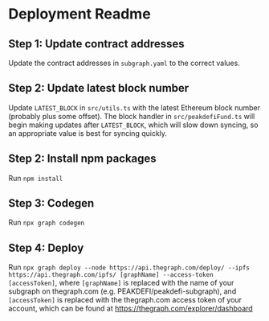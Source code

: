 # Deployment Readme

## Step 1: Update contract addresses

Update the contract addresses in `subgraph.yaml` to the correct values.

## Step 2: Update latest block number

Update `LATEST_BLOCK` in `src/utils.ts` with the latest Ethereum block number (probably plus some offset). The block handler in `src/peakdefiFund.ts` will begin making updates after `LATEST_BLOCK`, which will slow down syncing, so an appropriate value is best for syncing quickly.

## Step 2: Install npm packages

Run `npm install`

## Step 3: Codegen

Run `npx graph codegen`

## Step 4: Deploy

Run `npx graph deploy --node https://api.thegraph.com/deploy/ --ipfs https://api.thegraph.com/ipfs/ [graphName] --access-token [accessToken]`, where `[graphName]` is replaced with the name of your subgraph on thegraph.com (e.g. PEAKDEFI/peakdefi-subgraph), and `[accessToken]` is replaced with the thegraph.com access token of your account, which can be found at https://thegraph.com/explorer/dashboard
